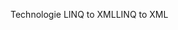 <span data-ttu-id="1c33c-101">Technologie LINQ to XML</span><span class="sxs-lookup"><span data-stu-id="1c33c-101">LINQ to XML</span></span>